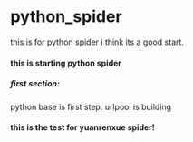 # python_spider
this is for python spider
i think its a good start.
#### this is starting python spider 

##### first section:
python base is first step.
urlpool is building

#### this is the test for yuanrenxue spider!
